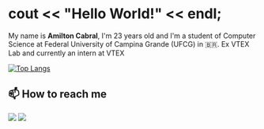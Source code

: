 # cout << "Hello World!" << endl;
My name is **Amilton Cabral**, I'm 23 years old and I'm a student of Computer Science at Federal University of Campina Grande (UFCG) in 🇧🇷. Ex VTEX Lab and currently an intern at VTEX
  
[![Top Langs](https://github-readme-stats.vercel.app/api/top-langs/?username=amiltoncabral&layout=compact&theme=dracula&hide=jupyter%20notebook,shell,vim%20script)](https://github.com/amiltoncabral)

## 📫 How to reach me
[![](https://img.shields.io/badge/-LinkedIn-blue?style=flat&logo=Linkedin&logoColor=white)](https://www.linkedin.com/in/amilton-cabral/)
[![](https://img.shields.io/badge/-Gmail-c14438?style=flat&logo=Gmail&logoColor=white)](mailto:amilton.cabral@ccc.ufcg.edu.br)
